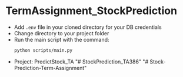    # TermAssignment_StockPrediction

   - Add `.env` file in your cloned directory for your DB credentials
   - Change directory to your project folder
   - Run the main script with the command:
     ```bash
     python scripts/main.py
     ```
   - Project: PredictStock_TA
"# StockPrediction_TA386" 
"# Stock-Prediction-Term-Assignment" 
